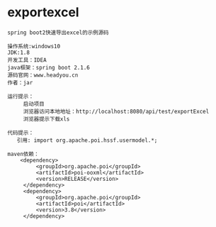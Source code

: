 # exportexcel

    spring boot2快速导出excel的示例源码

    操作系统:windows10   
    JDK:1.8
    开发工具：IDEA 
    java框架：spring boot 2.1.6
    源码官网：www.headyou.cn
    作者：jar

    运行提示：
         启动项目
         浏览器访问本地地址：http://localhost:8080/api/test/exportExcel
         浏览器提示下载xls
     
    代码提示：
       引用: import org.apache.poi.hssf.usermodel.*;
   
    maven依赖：         
        <dependency>
             <groupId>org.apache.poi</groupId>
             <artifactId>poi-ooxml</artifactId>
             <version>RELEASE</version>
         </dependency>
         <dependency>
             <groupId>org.apache.poi</groupId>
             <artifactId>poi</artifactId>
             <version>3.8</version>
         </dependency>

